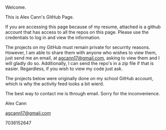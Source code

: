 Welcome. 

This is Alex Cann's GitHub Page. 

If you are accessing this page because of my resume, attached is a github account that has access
to all the repos on this page. Please use the credentials to log in and view the information.

The projects on my GitHub must remain private for securrity reasons. However, I am able to share 
them with anyone who wishes to view them, just send me an email, at agcann17@gmail.com, asking to 
view them and I will gladly do so. Additionally, I can send the repo's in a zip file if that is 
easier. Regardless, if you wish to view my code just ask. 

The projects below were originally done on my school GitHub account, which is why the activity feed
looks a bit wierd.

The best way to contact me is through email. 
Sorry for the inconvenience. 


Alex Cann

agcann17@gmail.com

7036152647

